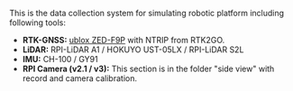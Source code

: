 This is the data collection system for simulating robotic platform including following tools:  
- **RTK-GNSS:** [ublox ZED-F9P](https://ricelee.com/product/zed-f9p-gps-rtk-hat) with NTRIP from RTK2GO.  
- **LiDAR:** RPI-LiDAR A1 / HOKUYO UST-05LX / RPI-LiDAR S2L  
- **IMU:** CH-100 / GY91  
- **RPI Camera (v2.1 / v3):** This section is in the folder "side view" with record and camera calibration.
